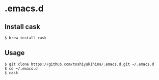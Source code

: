 .emacs.d
=======

## Install cask

    $ brew install cask

## Usage

    $ git clone https://github.com/toshiyukihina/.emacs.d.git ~/.emacs.d
    $ cd ~/.emacs.d
    $ cask

